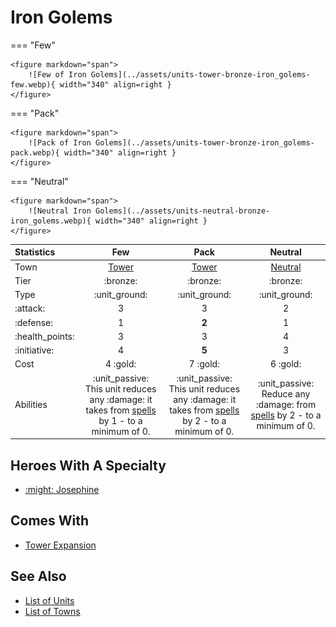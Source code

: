 # Iron Golems

=== "Few"

    <figure markdown="span">
        ![Few of Iron Golems](../assets/units-tower-bronze-iron_golems-few.webp){ width="340" align=right }
    </figure>

=== "Pack"

    <figure markdown="span">
        ![Pack of Iron Golems](../assets/units-tower-bronze-iron_golems-pack.webp){ width="340" align=right }
    </figure>

=== "Neutral"

    <figure markdown="span">
        ![Neutral Iron Golems](../assets/units-neutral-bronze-iron_golems.webp){ width="340" align=right }
    </figure>


| Statistics | Few | Pack | Neutral |
| :--- | :---: | :---: | :---: |
| Town | [Tower](../towns/tower.md) | [Tower](../towns/tower.md) | [Neutral](../towns/neutral.md) |
| Tier | :bronze: | :bronze: | :bronze: |
| Type | :unit_ground: | :unit_ground: | :unit_ground: |
| :attack: | 3 | 3 | 2 |
| :defense: | 1 | **2** | 1 |
| :health_points: | 3 | 3 | 4 |
| :initiative: | 4 | **5** | 3 |
| Cost | 4 :gold: | 7 :gold: | 6 :gold: |
| Abilities | :unit_passive: This unit reduces any :damage: it takes from [spells](../spells/index.md) by 1 - to a minimum of 0. | :unit_passive: This unit reduces any :damage: it takes from [spells](../spells/index.md) by 2 - to a minimum of 0. | :unit_passive: Reduce any :damage: from [spells](../spells/index.md) by 2 - to a minimum of 0. |


## Heroes With A Specialty

- [:might: Josephine](../heroes/josephine.md#specialty)


## Comes With

- [Tower Expansion](../content/tower_expansion.md)


## See Also

- [List of Units](index.md)
- [List of Towns](../towns/index.md)
